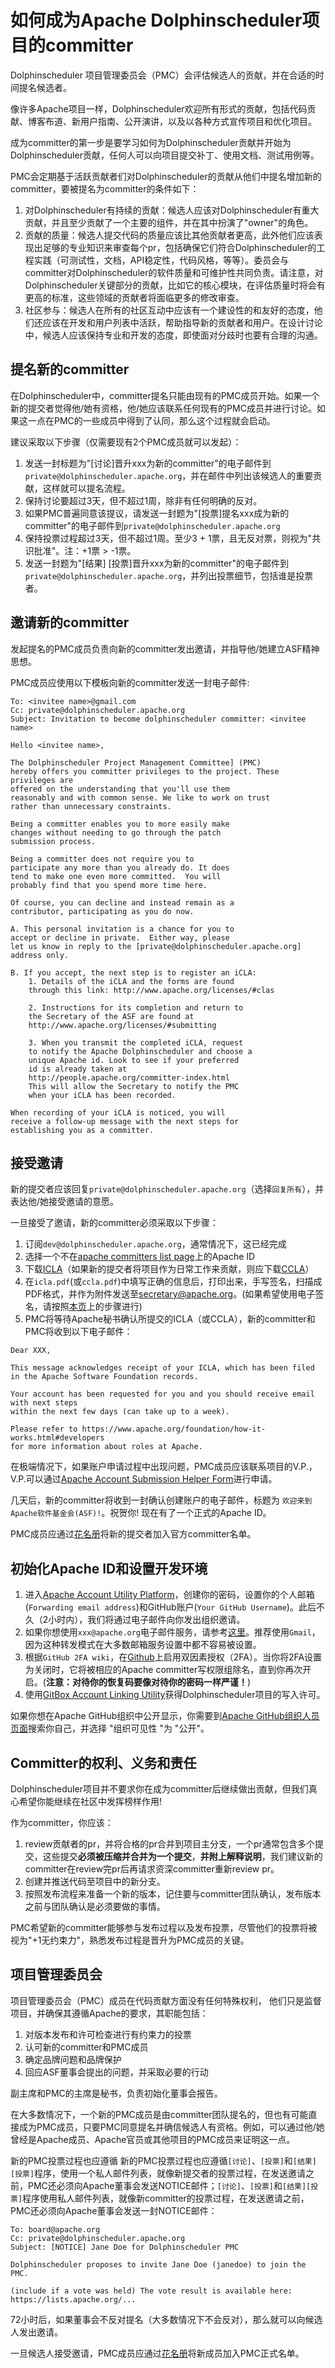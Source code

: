 # 如何成为Apache Dolphinscheduler项目的committer

Dolphinscheduler 项目管理委员会（PMC）会评估候选人的贡献，并在合适的时间提名候选者。

像许多Apache项目一样，Dolphinscheduler欢迎所有形式的贡献，包括代码贡献、博客布道、新用户指南、公开演讲，以及以各种方式宣传项目和优化项目。

成为committer的第一步是要学习如何为Dolphinscheduler贡献并开始为Dolphinscheduler贡献，任何人可以向项目提交补丁、使用文档、测试用例等。

PMC会定期基于活跃贡献者们对Dolphinscheduler的贡献从他们中提名增加新的committer，要被提名为committer的条件如下：

1. 对Dolphinscheduler有持续的贡献：候选人应该对Dolphinscheduler有重大贡献，并且至少贡献了一个主要的组件，并在其中扮演了"owner"的角色。
2. 贡献的质量：候选人提交代码的质量应该比其他贡献者更高，此外他们应该表现出足够的专业知识来审查每个pr，包括确保它们符合Dolphinscheduler的工程实践（可测试性，文档，API稳定性，代码风格，等等）。委员会与committer对Dolphinscheduler的软件质量和可维护性共同负责。请注意，对Dolphinscheduler关键部分的贡献，比如它的核心模块，在评估质量时将会有更高的标准，这些领域的贡献者将面临更多的修改审查。
3. 社区参与：候选人在所有的社区互动中应该有一个建设性的和友好的态度，他们还应该在开发和用户列表中活跃，帮助指导新的贡献者和用户。在设计讨论中，候选人应该保持专业和开发的态度，即使面对分歧时也要有合理的沟通。

## 提名新的committer

在Dolphinscheduler中，committer提名只能由现有的PMC成员开始。如果一个新的提交者觉得他/她有资格，他/她应该联系任何现有的PMC成员并进行讨论。如果这一点在PMC的一些成员中得到了认同，那么这个过程就会启动。

建议采取以下步骤（仅需要现有2个PMC成员就可以发起）：
1. 发送一封标题为"[讨论]晋升xxx为新的committer"的电子邮件到`private@dolphinscheduler.apache.org`，并在邮件中列出该候选人的重要贡献，这样就可以提名流程。
2. 保持讨论要超过3天，但不超过1周，除非有任何明确的反对。
3. 如果PMC普遍同意该提议，请发送一封题为"[投票]提名xxx成为新的committer"的电子邮件到`private@dolphinscheduler.apache.org`
4. 保持投票过程超过3天，但不超过1周。至少3 + 1票，且无反对票，则视为"共识批准"。注：+1票 > -1票。
5. 发送一封题为"[结果] [投票]晋升xxx为新的committer"的电子邮件到`private@dolphinscheduler.apache.org`，并列出投票细节，包括谁是投票者。

## 邀请新的committer

发起提名的PMC成员负责向新的committer发出邀请，并指导他/她建立ASF精神思想。

PMC成员应使用以下模板向新的committer发送一封电子邮件:
```
To: <invitee name>@gmail.com
Cc: private@dolphinscheduler.apache.org
Subject: Invitation to become dolphinscheduler committer: <invitee name>

Hello <invitee name>,

The Dolphinscheduler Project Management Committee] (PMC) 
hereby offers you committer privileges to the project. These privileges are
offered on the understanding that you'll use them
reasonably and with common sense. We like to work on trust
rather than unnecessary constraints.

Being a committer enables you to more easily make 
changes without needing to go through the patch 
submission process. 

Being a committer does not require you to 
participate any more than you already do. It does 
tend to make one even more committed.  You will 
probably find that you spend more time here.

Of course, you can decline and instead remain as a 
contributor, participating as you do now.

A. This personal invitation is a chance for you to 
accept or decline in private.  Either way, please 
let us know in reply to the [private@dolphinscheduler.apache.org] 
address only.

B. If you accept, the next step is to register an iCLA:
    1. Details of the iCLA and the forms are found 
    through this link: http://www.apache.org/licenses/#clas

    2. Instructions for its completion and return to 
    the Secretary of the ASF are found at
    http://www.apache.org/licenses/#submitting

    3. When you transmit the completed iCLA, request 
    to notify the Apache Dolphinscheduler and choose a 
    unique Apache id. Look to see if your preferred 
    id is already taken at 
    http://people.apache.org/committer-index.html     
    This will allow the Secretary to notify the PMC 
    when your iCLA has been recorded.

When recording of your iCLA is noticed, you will 
receive a follow-up message with the next steps for 
establishing you as a committer.
```

## 接受邀请

新的提交者应该回复`private@dolphinscheduler.apache.org`（选择`回复所有`），并表达他/她接受邀请的意愿。

一旦接受了邀请，新的committer必须采取以下步骤：
1. 订阅`dev@dolphinscheduler.apache.org`，通常情况下，这已经完成
2. 选择一个不在[apache committers list page](http://people.apache.org/committer-index.html)上的Apache ID
3. 下载[ICLA](https://www.apache.org/licenses/icla.pdf)（如果新的提交者将项目作为日常工作来贡献，则应下载[CCLA](http://www.apache.org/licenses/cla-corporate.pdf)）
4. 在`icla.pdf`(或`ccla.pdf`)中填写正确的信息后，打印出来，手写签名，扫描成PDF格式，并作为附件发送至[secretary@apache.org](mailto:secretary@apache.org)。(如果希望使用电子签名，请按照[本页](http://www.apache.org/licenses/contributor-agreements.html#submitting)上的步骤进行)
5. PMC将等待Apache秘书确认所提交的ICLA（或CCLA），新的committer和PMC将收到以下电子邮件：

```
Dear XXX,

This message acknowledges receipt of your ICLA, which has been filed in the Apache Software Foundation records.

Your account has been requested for you and you should receive email with next steps
within the next few days (can take up to a week).

Please refer to https://www.apache.org/foundation/how-it-works.html#developers
for more information about roles at Apache.
```

在极端情况下，如果账户申请过程中出现问题，PMC成员应该联系项目的V.P.，V.P.可以通过[Apache Account Submission Helper Form](https://whimsy.apache.org/officers/acreq)进行申请。

几天后，新的committer将收到一封确认创建账户的电子邮件，标题为 `欢迎来到Apache软件基金会(ASF)!`。祝贺你! 现在有了一个正式的Apache ID。

PMC成员应通过[花名册](https://whimsy.apache.org/roster/pmc/dolphinscheduler)将新的提交者加入官方committer名单。

## 初始化Apache ID和设置开发环境

1. 进入[Apache Account Utility Platform](https://id.apache.org/)，创建你的密码，设置你的个人邮箱(`Forwarding email address`)和GitHub账户(`Your GitHub Username`)。此后不久（2小时内），我们将通过电子邮件向你发出组织邀请。
2. 如果你想使用`xxx@apache.org`电子邮件服务，请参考[这里](https://infra.apache.org/committer-email.html)。推荐使用`Gmail`，因为这种转发模式在大多数邮箱服务设置中都不容易被设置。
3. 根据`GitHub 2FA wiki`，在[Github](http://github.com/)上启用双因素授权（2FA）。当你将2FA设置为关闭时，它将被相应的Apache committer写权限组除名，直到你再次开启。(**注意：对待你的恢复码要像对待你的密码一样严谨！**)
4. 使用[GitBox Account Linking Utility](https://gitbox.apache.org/setup/)获得Dolphinscheduler项目的写入许可。

如果你想在Apache GitHub组织中公开显示，你需要到[Apache GitHub组织人员页面](https://github.com/orgs/apache/people)搜索你自己，并选择 "组织可见性 "为 "公开"。

## Committer的权利、义务和责任

Dolphinscheduler项目并不要求你在成为committer后继续做出贡献，但我们真心希望你能继续在社区中发挥榜样作用!

作为committer，你应该：
1. review贡献者的pr，并将合格的pr合并到项目主分支，一个pr通常包含多个提交，这些提交**必须被压缩并合并为一个提交**，**并附上解释说明**，我们建议新的committer在review完pr后再请求资深committer重新review pr。
2. 创建并推送代码至项目中的新分支。
3. 按照发布流程来准备一个新的版本，记住要与committer团队确认，发布版本之前与团队确认是必须要做的事情。

PMC希望新的committer能够参与发布过程以及发布投票，尽管他们的投票将被视为"+1无约束力"，熟悉发布过程是晋升为PMC成员的关键。

## 项目管理委员会

项目管理委员会（PMC）成员在代码贡献方面没有任何特殊权利，
他们只是监督项目，并确保其遵循Apache的要求，其职能包括：

1. 对版本发布和许可检查进行有约束力的投票
2. 认可新的committer和PMC成员
3. 确定品牌问题和品牌保护
4. 回应ASF董事会提出的问题，并采取必要的行动

副主席和PMC的主席是秘书，负责初始化董事会报告。

在大多数情况下，一个新的PMC成员是由committer团队提名的，但也有可能直接成为PMC成员，只要PMC同意提名并确信候选人有资格。例如，可以通过他/她曾经是Apache成员、Apache官员或其他项目的PMC成员来证明这一点。

新的PMC投票过程也应遵循 新的PMC投票过程也应遵循`[讨论]`、`[投票]`和`[结果][投票]`程序，使用一个私人邮件列表，就像新提交者的投票过程，在发送邀请之前，PMC还必须向Apache董事会发送NOTICE邮件；`[讨论]`、`[投票]`和`[结果][投票]`程序使用私人邮件列表，就像新committer的投票过程，在发送邀请之前，PMC还必须向Apache董事会发送一封NOTICE邮件：

```
To: board@apache.org
Cc: private@dolphinscheduler.apache.org
Subject: [NOTICE] Jane Doe for Dolphinscheduler PMC

Dolphinscheduler proposes to invite Jane Doe (janedoe) to join the PMC.

(include if a vote was held) The vote result is available here: https://lists.apache.org/...
```

72小时后，如果董事会不反对提名（大多数情况下不会反对），那么就可以向候选人发出邀请。

一旦候选人接受邀请，PMC成员应通过[花名册](https://whimsy.apache.org/roster/pmc/dolphinscheduler)将新成员加入PMC正式名单。

